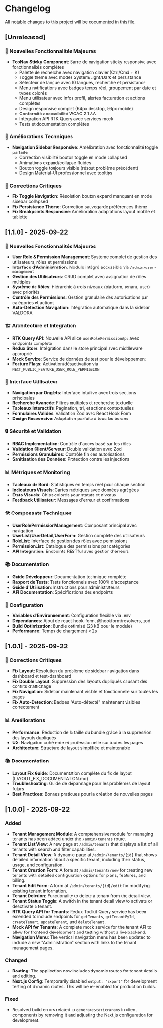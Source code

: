 # Changelog

All notable changes to this project will be documented in this file.

## [Unreleased]

### 🎉 Nouvelles Fonctionnalités Majeures
- **TopNav Sticky Component**: Barre de navigation sticky responsive avec fonctionnalités complètes
  - Palette de recherche avec navigation clavier (Ctrl/Cmd + K)
  - Toggle thème avec modes System/Light/Dark et persistance
  - Sélecteur de langue avec 10 langues, recherche et persistance
  - Menu notifications avec badges temps réel, groupement par date et types colorés
  - Menu utilisateur avec infos profil, alertes facturation et actions complètes
  - Design responsive complet (64px desktop, 56px mobile)
  - Conformité accessibilité WCAG 2.1 AA
  - Intégration API RTK Query avec services mock
  - Tests et documentation complètes

### 🔧 Améliorations Techniques
- **Navigation Sidebar Responsive**: Amélioration avec fonctionnalité toggle parfaite
  - Correction visibilité bouton toggle en mode collapsed
  - Animations expand/collapse fluides
  - Bouton toggle toujours visible (résout problème précédent)
  - Design Material-UI professionnel avec tooltips

### 🐛 Corrections Critiques
- **Fix Toggle Navigation**: Résolution bouton expand manquant en mode sidebar collapsed
- **Fix Persistance Thème**: Correction sauvegarde préférences thème
- **Fix Breakpoints Responsive**: Amélioration adaptations layout mobile et tablette

## [1.1.0] - 2025-09-22

### 🎉 Nouvelles Fonctionnalités Majeures
- **User Role & Permission Management**: Système complet de gestion des utilisateurs, rôles et permissions
- **Interface d'Administration**: Module intégré accessible via `/admin/user-management`
- **Gestion des Utilisateurs**: CRUD complet avec assignation de rôles multiples
- **Système de Rôles**: Hiérarchie à trois niveaux (platform, tenant, user) avec priorités
- **Contrôle des Permissions**: Gestion granulaire des autorisations par catégories et actions
- **Auto-Détection Navigation**: Intégration automatique dans la sidebar VALDORA

### 🏗️ Architecture et Intégration
- **RTK Query API**: Nouvelle API slice `userRolePermissionApi` avec endpoints complets
- **Redux Store**: Intégration dans le store principal avec middleware approprié
- **Mock Service**: Service de données de test pour le développement
- **Feature Flags**: Activation/désactivation via `NEXT_PUBLIC_FEATURE_USER_ROLE_PERMISSION`

### 🎨 Interface Utilisateur
- **Navigation par Onglets**: Interface intuitive avec trois sections principales
- **Recherche Avancée**: Filtres multiples et recherche textuelle
- **Tableaux Interactifs**: Pagination, tri, et actions contextuelles
- **Formulaires Validés**: Validation Zod avec React Hook Form
- **Design Responsive**: Adaptation parfaite à tous les écrans

### 🔒 Sécurité et Validation
- **RBAC Implementation**: Contrôle d'accès basé sur les rôles
- **Validation Client/Serveur**: Double validation avec Zod
- **Permissions Granulaires**: Contrôle fin des autorisations
- **Sanitisation des Données**: Protection contre les injections

### 📊 Métriques et Monitoring
- **Tableaux de Bord**: Statistiques en temps réel pour chaque section
- **Indicateurs Visuels**: Cartes métriques avec données agrégées
- **États Visuels**: Chips colorés pour statuts et niveaux
- **Feedback Utilisateur**: Messages d'erreur et confirmations

### 🛠️ Composants Techniques
- **UserRolePermissionManagement**: Composant principal avec navigation
- **UserList/UserDetail/UserForm**: Gestion complète des utilisateurs
- **RoleList**: Interface de gestion des rôles avec permissions
- **PermissionList**: Catalogue des permissions par catégories
- **API Integration**: Endpoints RESTful avec gestion d'erreurs

### 📚 Documentation
- **Guide Développeur**: Documentation technique complète
- **Rapport de Tests**: Tests fonctionnels avec 100% d'acceptance
- **Guide d'Utilisation**: Instructions pour administrateurs
- **API Documentation**: Spécifications des endpoints

### 🔧 Configuration
- **Variables d'Environnement**: Configuration flexible via .env
- **Dépendances**: Ajout de react-hook-form, @hookform/resolvers, zod
- **Build Optimization**: Bundle optimisé (23 kB pour le module)
- **Performance**: Temps de chargement < 2s

## [1.0.1] - 2025-09-22

### 🐛 Corrections Critiques
- **Fix Layout**: Résolution du problème de sidebar navigation dans dashboard et test-dashboard
- **Fix Double Layout**: Suppression des layouts dupliqués causant des conflits d'affichage  
- **Fix Navigation**: Sidebar maintenant visible et fonctionnelle sur toutes les pages
- **Fix Auto-Detection**: Badges "Auto-détecté" maintenant visibles correctement

### 📊 Améliorations
- **Performance**: Réduction de la taille du bundle grâce à la suppression des layouts dupliqués
- **UX**: Navigation cohérente et professionnelle sur toutes les pages
- **Architecture**: Structure de layout simplifiée et maintenable

### 📚 Documentation
- **Layout Fix Guide**: Documentation complète du fix de layout (LAYOUT_FIX_DOCUMENTATION.md)
- **Troubleshooting**: Guide de dépannage pour les problèmes de layout futurs
- **Best Practices**: Bonnes pratiques pour la création de nouvelles pages

## [1.0.0] - 2025-09-22

### Added
- **Tenant Management Module**: A comprehensive module for managing tenants has been added under the `/admin/tenants` route.
- **Tenant List View**: A new page at `/admin/tenants` that displays a list of all tenants with search and filter capabilities.
- **Tenant Detail View**: A dynamic page at `/admin/tenants/[id]` that shows detailed information about a specific tenant, including their status, usage, and configuration.
- **Tenant Creation Form**: A form at `/admin/tenants/new` for creating new tenants with detailed configuration options for plans, features, and billing.
- **Tenant Edit Form**: A form at `/admin/tenants/[id]/edit` for modifying existing tenant information.
- **Tenant Deletion**: Functionality to delete a tenant from the detail view.
- **Tenant Status Toggle**: A switch in the tenant detail view to activate or deactivate a tenant.
- **RTK Query API for Tenants**: Redux Toolkit Query service has been extended to include endpoints for `getTenants`, `getTenantById`, `createTenant`, `updateTenant`, and `deleteTenant`.
- **Mock API for Tenants**: A complete mock service for the tenant API to allow for frontend development and testing without a live backend.
- **Navigation Menu**: The vertical navigation menu has been updated to include a new "Administration" section with links to the tenant management pages.

### Changed
- **Routing**: The application now includes dynamic routes for tenant details and editing.
- **Next.js Config**: Temporarily disabled `output: "export"` for development testing of dynamic routes. This will be re-enabled for production builds.

### Fixed
- Resolved build errors related to `generateStaticParams` in client components by removing it and adjusting the Next.js configuration for development.

